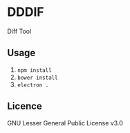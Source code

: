 # DDDIF
Diff Tool

## Usage

1. `npm install`
1. `bower install`
1. `electron .`

## Licence
GNU Lesser General Public License v3.0
